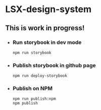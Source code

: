 # LSX-design-system
## This is work in progress!


- ### Run storybook in dev mode
    `npm run storybook`

- ### Publish storybook in github page
    `npm run deploy-storybook`

- ### Publish on NPM
    ```
    npm run publish:npm
    npm publish
    ```